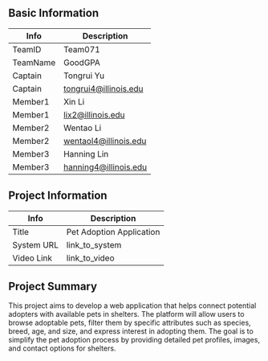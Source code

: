 ## Basic Information

|   Info      |        Description     |
| ----------- | ---------------------- |
| TeamID      |         Team071        |
| TeamName    |         GoodGPA        |
| Captain     |       Tongrui Yu       |
| Captain     |  tongrui4@illinois.edu |
| Member1     |          Xin Li        |
| Member1     |   lix2@illinois.edu    |
| Member2     |        Wentao Li       |
| Member2     |  wentaol4@illinois.edu |
| Member3     |       Hanning Lin      |
| Member3     |  hanning4@illinois.edu |

## Project Information

|   Info      |        Description     |
| ----------- | ---------------------- |
|  Title      |Pet Adoption Application|
| System URL  |      link_to_system    |
| Video Link  |      link_to_video     |

## Project Summary

This project aims to develop a web application that helps connect potential adopters with available pets in shelters. The platform will allow users to browse adoptable pets, filter them by specific attributes such as species, breed, age, and size, and express interest in adopting them. The goal is to simplify the pet adoption process by providing detailed pet profiles, images, and contact options for shelters.
